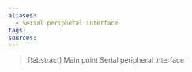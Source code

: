 ```yaml
---
aliases:
  - Serial peripheral interface
tags: 
sources:
---
```

> [!abstract] Main point
> Serial peripheral interface



